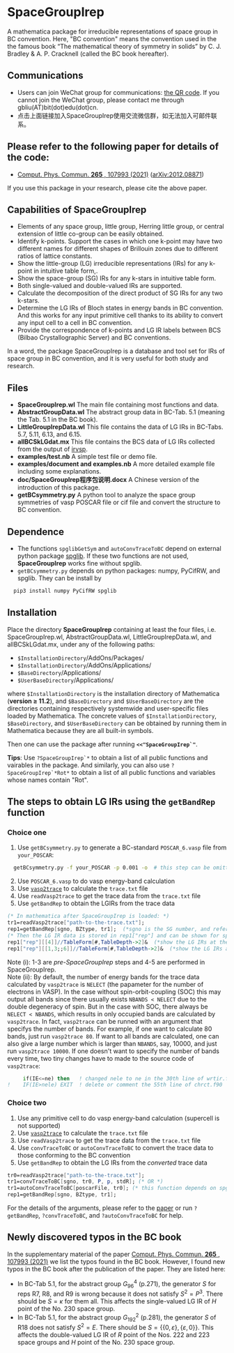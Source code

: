 # SpaceGroupIrep
A mathematica package for irreducible representations of space group in BC convention. Here, "BC convention" means the convention used in the the famous
book “The mathematical theory of symmetry in solids” by C. J. Bradley & A. P. Cracknell (called the BC book hereafter).

## Communications
* Users can join WeChat group for communications: [the QR code](https://2h437cg9.kuaizhan.com/a/xobAfRbwGe/qrcode). If you cannot join the WeChat group, please contact me through gbliu(AT)bit(dot)edu(dot)cn.
* 点击上面链接加入SpaceGroupIrep使用交流微信群，如无法加入可邮件联系。

## Please refer to the following paper for details of the code:
* [Comput. Phys. Commun. **265** , 107993 (2021)](https://doi.org/10.1016/j.cpc.2021.107993)   ([arXiv:2012.08871](http://arxiv.org/abs/2012.08871))

If you use this package in your research, please cite the above paper.

## Capabilities of SpaceGroupIrep
* Elements of any space group, little group, Herring little group, or central extension of little co-group can be easily obtained. 
* Identify k-points. Support the cases in which one k-point may have two different names for different shapes of Brillouin zones due to different ratios of lattice constants.
* Show the little-group (LG) irreducible representations (IRs) for any k-point in  intuitive table form,.
* Show the space-group (SG) IRs for any k-stars in intuitive table form.
* Both single-valued and double-valued IRs are supported. 
* Calculate the decomposition of the direct product of SG IRs for any two k-stars. 
* Determine the LG IRs of Bloch states in energy bands in BC convention. And this works for any input primitive cell thanks to its ability to convert any input cell to a cell in BC convention. 
* Provide the correspondence of k-points and LG IR labels between BCS (Bilbao Crystallographic Server) and BC conventions.

In a word, the package SpaceGroupIrep is a database and tool set for IRs of space group in BC convention, and it is very useful for both study and research.

## Files
* **SpaceGroupIrep.wl** The main file containing most functions and data.
* **AbstractGroupData.wl** The abstract group data in BC-Tab. 5.1 (meaning the Tab. 5.1 in the BC book).
* **LittleGroupIrepData.wl** This file contains the data of LG IRs in BC-Tabs. 5.7, 5.11, 6.13, and 6.15.
* **allBCSkLGdat.mx** This file contains the BCS data of LG IRs collected from the output of [irvsp](https://github.com/zjwang11/irvsp). 
* **examples/test.nb**  A simple test file or demo file.
* **examples/document and examples.nb**  A more detailed example file including some explanations.
* **doc/SpaceGroupIrep程序包说明.docx**  A Chinese version of the introduction of this package.
* **getBCsymmetry.py** A python tool to analyze the space group symmetries of vasp POSCAR file or cif file and convert the structure to BC convention.

## Dependence
* The functions `spglibGetSym` and `autoConvTraceToBC` depend on external python package [spglib](https://github.com/spglib/spglib). If these two functions are not used, **SpaceGroupIrep** works fine without spglib.
* `getBCsymmetry.py` depends on python packages: numpy, PyCifRW, and spglib. They can be install by

```bash
  pip3 install numpy PyCifRW spglib
```

## Installation
Place the directory **SpaceGroupIrep** containing at least the four files, i.e. SpaceGroupIrep.wl, AbstractGroupData.wl, LittleGroupIrepData.wl, and allBCSkLGdat.mx, under any of the following paths:
* `$InstallationDirectory`/AddOns/Packages/
* `$InstallationDirectory`/AddOns/Applications/
* `$BaseDirectory`/Applications/
* `$UserBaseDirectory`/Applications/

where `$InstallationDirectory` is the installation directory of Mathematica (**version ≥ 11.2**), and `$BaseDirectory`
and `$UserBaseDirectory` are the directories containing respectively systemwide and user-specific files loaded
by Mathematica. The concrete values of `$InstallationDirectory`, `$BaseDirectory`, and `$UserBaseDirectory`
can be obtained by running them in Mathematica because they are all built-in symbols. 

Then one can use the package after running **```<<"SpaceGroupIrep`"```**.

**Tips**: Use ```?SpaceGroupIrep`*``` to obtain a list of all public functions and vairables in the package. And similarly, you can also use ```?SpaceGroupIrep`*Rot*``` to obtain a list of all public functions and variables whose names contain "Rot".

## The steps to obtain LG IRs using the `getBandRep` function
### Choice one
1. Use `getBCsymmetry.py` to generate a BC-standard `POSCAR_6.vasp` file from `your_POSCAR`:
```bash
  getBCsymmetry.py -f your_POSCAR -p 0.001 -o  # this step can be omitted if your_POSCAR is alread BC-standard
```
2. Use `POSCAR_6.vasp` to do vasp energy-band calculation 
3. Use [`vasp2trace`](https://www.cryst.ehu.es/html/cryst/topological/vasp2trace.tar.gz) to calculate the `trace.txt` file 
4. Use `readVasp2trace` to get the trace data from the `trace.txt` file
5. Use `getBandRep` to obtain the LGIRs from the trace data
```mathematica
(* In mathematica after SpaceGroupIrep is loaded: *)
tr1=readVasp2trace["path-to-the-trace.txt"]; 
rep1=getBandRep[sgno, BZtype, tr1];  (*sgno is the SG number, and refer to the paper for BZtype*)
(* Then the LG IR data is stored in rep1["rep"] and can be shown for specific k point band bands: *)
rep1["rep"][[4]]//TableForm[#,TableDepth->2]&  (*show the LG IRs at the 4th k point*)
rep1["rep"][[1,3;;6]]//TableForm[#,TableDepth->2]&  (*show the LG IRs at the 1st k point and for energy levels from 3 to 6*)
```

Note (i): 1-3 are *pre-SpaceGroupIrep* steps and 4-5 are performed in SpaceGroupIrep. <br>
Note (ii): By default, the number of energy bands for the trace data calculated by `vasp2trace` is `NELECT` (the papameter for the number of electrons in VASP). In the case without spin-orbit-coupling (SOC) this may output all bands since there usually exists `NBANDS < NELECT` due to the double degeneracy of spin. But in the case with SOC, there always be `NELECT < NBANDS`, which results in only occupied bands are calculated by `vasp2trace`. In fact, `vasp2trace` can be runned with an argument that specifys the number of bands. For example, if one want to calculate 80 bands, just run `vasp2trace 80`. If want to all bands are calculated, one can also give a large number which is larger than `NBANDS`, say, 10000, and just run `vasp2trace 10000`. If one doesn't want to specify the number of bands every time, two tiny changes have to made to the source code of `vasp2trace`: <br>
```fortran
     if(IE<=ne) then   ! changed nele to ne in the 30th line of wrtir.f90
!    IF(IE>nele) EXIT  ! delete or comment the 55th line of chrct.f90
```

### Choice two
1. Use any primitive cell to do vasp energy-band calculation (supercell is not supported)
2. Use [`vasp2trace`](https://www.cryst.ehu.es/html/cryst/topological/vasp2trace.tar.gz) to calculate the `trace.txt` file 
3. Use `readVasp2trace` to get the trace data from the `trace.txt` file
4. Use `convTraceToBC` or `autoConvTraceToBC` to convert the trace data to those conforming to the BC convention
5. Use `getBandRep` to obtain the LG IRs from the *converted* trace data
```mathematica
tr0=readVasp2trace["path-to-the-trace.txt"]; 
tr1=convTraceToBC[sgno, tr0, P, p, stdR]; (* OR *)
tr1=autoConvTraceToBC[poscarFile, tr0]; (* this function depends on spglib *)
rep1=getBandRep[sgno, BZtype, tr1]; 
```
For the details of the arguments, please refer to the [paper](https://doi.org/10.1016/j.cpc.2021.107993) or run `?getBandRep`, `?convTraceToBC`, and `?autoConvTraceToBC` for help.

## Newly discovered typos in the BC book
In the supplementary material of the paper [Comput. Phys. Commun.  **265**  , 107993 (2021)](https://doi.org/10.1016/j.cpc.2021.107993) we list the typos found in the BC book. However, I found new typos in the BC book after the publication of the paper. They are listed here:
* In BC-Tab 5.1, for the abstract group $G_{96}^4$ (p.271), the generator $S$ for reps R7, R8, and R9 is wrong because it does not satisfy $S^2=P^3$. There should be $S=\kappa$ for them all. This affects the single-valued LG IR of $H$ point of the No. 230 space group.
* In BC-Tab 5.1, for the abstract group $G_{192}^2$ (p.281), the generator $S$ of R18 does not satisfy $S^2=E$. There should be $S=\{\{0,\varepsilon\},\{\varepsilon,0\}\}$. This affects the double-valued LG IR of $R$ point of the Nos. 222 and 223 space groups and $H$ point of the No. 230 space group.
